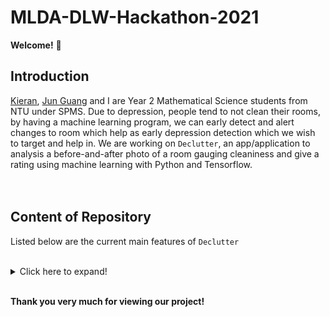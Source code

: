 # MLDA-DLW-Hackathon-2021

**Welcome!** :wave:
<br/>

## Introduction
[Kieran](https://github.com/KieranNg), [Jun Guang](https://github.com/running-sand-box) and I are Year 2 Mathematical Science students from NTU under SPMS. 
Due to depression, people tend to not clean their rooms, by having a machine learning program, we can early detect and alert changes to room which help as early depression detection which we wish to target and help in.
 We are working on `Declutter`, an app/application to analysis a before-and-after photo of a room gauging cleaniness and give a rating using machine learning with Python and Tensorflow.  
<br/>
<br/>

## Content of Repository
Listed below are the current main features of `Declutter`<br/>
<br/>
<details>
  <summary>Click here to expand!</summary>
  
  
* [README.MD](https://github.com/charutomo/MLDA-DLW-Hackathon-2021/blob/main/README.md)
  
* [License](https://github.com/charutomo/MLDA-DLW-Hackathon-2021/blob/main/LICENSE)

* [.gitignore](https://github.com/charutomo/MLDA-DLW-Hackathon-2021/blob/main/.gitignore)

* [image.py](https://github.com/charutomo/MLDA-DLW-Hackathon-2021/blob/main/image.py)

* [main.py](https://github.com/charutomo/MLDA-DLW-Hackathon-2021/blob/main/main.py)
  
</details>
<br/>



**Thank you very much for viewing our project!**
